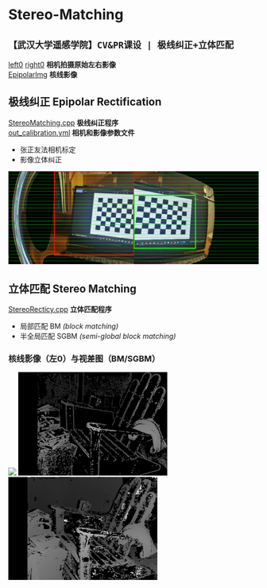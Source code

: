 # Stereo-Matching
## `【武汉大学遥感学院】CV&PR课设 | 极线纠正+立体匹配`

[left0](./left0) [right0](./right0) **相机拍摄原始左右影像**  
[EpipolarImg](./EpipolarImg) **核线影像** 

## 极线纠正 Epipolar Rectification
[StereoMatching.cpp](./StereoMatching.cpp) **极线纠正程序**  
[out_calibration.yml](./out_calibration.yml) **相机和影像参数文件**
- 张正友法相机标定
- 影像立体纠正
<img src="show/epipolar.png" width="600">

## 立体匹配 Stereo Matching
[StereoRecticy.cpp](./StereoMatching.cpp) **立体匹配程序**  
- 局部匹配 BM *(block matching)*
- 半全局匹配 SGBM *(semi-global block matching)*
### 核线影像（左0）与视差图（BM/SGBM）
 <img src="EpipolarImg/10.png" width="300"> <img src="DispImg/1BM.png" width="300"> <img src="DispImg/1SGBM.png" width="300">
 
